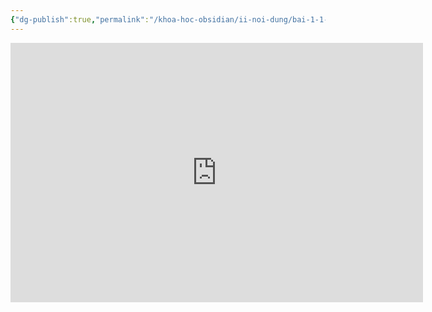 ```yaml
---
{"dg-publish":true,"permalink":"/khoa-hoc-obsidian/ii-noi-dung/bai-1-1-cach-chia-se-file-nhanh-toi-mot-moi-nguoi-tren-obsidian-quick-share-plugin/"}
---
```


<iframe width="660" height="415" src="https://www.youtube.com/embed/OG3ZutPNDb8" title="YouTube video player" frameborder="0" allow="accelerometer; autoplay; clipboard-write; encrypted-media; gyroscope; picture-in-picture; web-share" allowfullscreen></iframe>